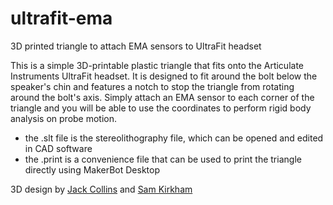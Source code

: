 # ultrafit-ema
 3D printed triangle to attach EMA sensors to UltraFit headset

This is a simple 3D-printable plastic triangle that fits onto the Articulate Instruments UltraFit headset. It is designed to fit around the bolt below the speaker's chin and features a notch to stop the triangle from rotating around the bolt's axis. Simply attach an EMA sensor to each corner of the triangle and you will be able to use the coordinates to perform rigid body analysis on probe motion.

* the .slt file is the stereolithography file, which can be opened and edited in CAD software
* the .print is a convenience file that can be used to print the triangle directly using MakerBot Desktop

3D design by [Jack Collins](https://github.com/94jackaroo) and [Sam Kirkham](https://github.com/samkirkham)
